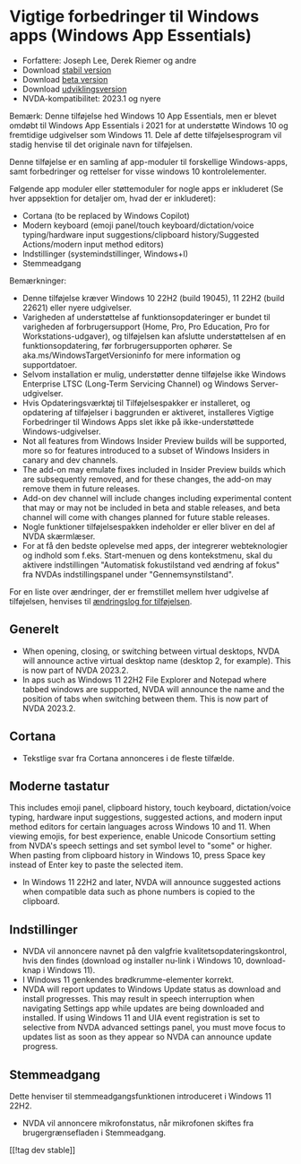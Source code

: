# Vigtige forbedringer til Windows apps (Windows App Essentials) #

* Forfattere: Joseph Lee, Derek Riemer og andre
* Download [stabil version][1]
* Download [beta version][2]
* Download [udviklingsversion][3]
* NVDA-kompatibilitet: 2023.1 og nyere

Bemærk: Denne tilføjelse hed Windows 10 App Essentials, men er blevet omdøbt
til Windows App Essentials i 2021 for at understøtte Windows 10 og
fremtidige udgivelser som Windows 11. Dele af dette tilføjelsesprogram vil
stadig henvise til det originale navn for tilføjelsen.

Denne tilføjelse er en samling af app-moduler til forskellige Windows-apps,
samt forbedringer og rettelser for visse windows 10 kontrolelementer.

Følgende app moduler eller støttemoduler for nogle apps er inkluderet (Se
hver appsektion for detaljer om, hvad der er inkluderet):

* Cortana (to be replaced by Windows Copilot)
* Modern keyboard (emoji panel/touch keyboard/dictation/voice
  typing/hardware input suggestions/clipboard history/Suggested
  Actions/modern input method editors)
* Indstillinger (systemindstillinger, Windows+I)
* Stemmeadgang

Bemærkninger:

* Denne tilføjelse kræver Windows 10 22H2 (build 19045), 11 22H2 (build
  22621) eller nyere udgivelser.
* Varigheden af understøttelse af funktionsopdateringer er bundet til
  varigheden af forbrugersupport (Home, Pro, Pro Education, Pro for
  Workstations-udgaver), og tilføjelsen kan afslutte understøttelsen af en
  funktionsopdatering, før forbrugersupporten ophører. Se
  aka.ms/WindowsTargetVersioninfo for mere information og supportdatoer.
* Selvom installation er mulig, understøtter denne tilføjelse ikke Windows
  Enterprise LTSC (Long-Term Servicing Channel) og Windows
  Server-udgivelser.
* Hvis Opdateringsværktøj til Tilføjelsespakker er installeret, og
  opdatering af tilføjelser i baggrunden er aktiveret, installeres Vigtige
  Forbedringer til Windows Apps slet ikke på ikke-understøttede
  Windows-udgivelser.
* Not all features from Windows Insider Preview builds will be supported,
  more so for features introduced to a subset of Windows Insiders in canary
  and dev channels.
* The add-on may emulate fixes included in Insider Preview builds which are
  subsequently removed, and for these changes, the add-on may remove them in
  future releases.
* Add-on dev channel will include changes including experimental content
  that may or may not be included in beta and stable releases, and beta
  channel will come with changes planned for future stable releases.
* Nogle funktioner tilføjelsespakken indeholder er eller bliver en del af
  NVDA skærmlæser.
* For at få den bedste oplevelse med apps, der integrerer webteknologier og
  indhold som f.eks. Start-menuen og dens kontekstmenu, skal du aktivere
  indstillingen "Automatisk fokustilstand ved ændring af fokus" fra NVDAs
  indstillingspanel under "Gennemsynstilstand".

For en liste over ændringer, der er fremstillet mellem hver udgivelse af
tilføjelsen, henvises til [ændringslog for tilføjelsen][4].

## Generelt

* When opening, closing, or switching between virtual desktops, NVDA will
  announce active virtual desktop name (desktop 2, for example). This is now
  part of NVDA 2023.2.
* In aps such as Windows 11 22H2 File Explorer and Notepad where tabbed
  windows are supported, NVDA will announce the name and the position of
  tabs when switching between them. This is now part of NVDA 2023.2.

## Cortana

* Tekstlige svar fra Cortana annonceres i de fleste tilfælde.

## Moderne tastatur

This includes emoji panel, clipboard history, touch keyboard,
dictation/voice typing, hardware input suggestions, suggested actions, and
modern input method editors for certain languages across Windows 10 and
11. When viewing emojis, for best experience, enable Unicode Consortium
setting from NVDA's speech settings and set symbol level to "some" or
higher. When pasting from clipboard history in Windows 10, press Space key
instead of Enter key to paste the selected item.

* In Windows 11 22H2 and later, NVDA will announce suggested actions when
  compatible data such as phone numbers is copied to the clipboard.

## Indstillinger

* NVDA vil annoncere navnet på den valgfrie kvalitetsopdateringskontrol,
  hvis den findes (download og installer nu-link i Windows 10, download-knap
  i Windows 11).
* I Windows 11 genkendes brødkrumme-elementer korrekt.
* NVDA will report updates to Windows Update status as download and install
  progresses. This may result in speech interruption when navigating
  Settings app while updates are being downloaded and installed. If using
  Windows 11 and UIA event registration is set to selective from NVDA
  advanced settings panel, you must move focus to updates list as soon as
  they appear so NVDA can announce update progress.

## Stemmeadgang

Dette henviser til stemmeadgangsfunktionen introduceret i Windows 11 22H2.

* NVDA vil annoncere mikrofonstatus, når mikrofonen skiftes fra
  brugergrænsefladen i Stemmeadgang.

[[!tag dev stable]]

[1]: https://www.nvaccess.org/addonStore/legacy?file=wintenApps

[2]: https://www.nvaccess.org/addonStore/legacy?file=wintenApps-beta

[3]: https://www.nvaccess.org/addonStore/legacy?file=wintenApps-dev

[4]: https://github.com/josephsl/wintenapps/wiki/w10changelog

